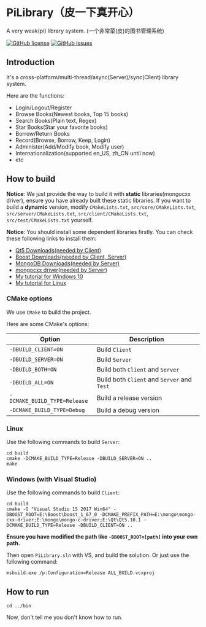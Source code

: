 # PiLibrary（皮一下真开心）

A very weak(pi) library system. (一个非常菜(皮)的图书管理系统)

[![GitHub license](https://img.shields.io/github/license/xalanq/PiLibrary.svg)](https://github.com/xalanq/PiLibrary/blob/master/LICENSE)
[![GitHub issues](https://img.shields.io/github/issues/xalanq/PiLibrary.svg)](https://github.com/xalanq/PiLibrary/issues)

## Introduction

It's a cross-platform/multi-thread/async(Server)/sync(Client) library system.

Here are the functions:

* Login/Logout/Register
* Browse Books(Newest books, Top 15 books)
* Search Books(Plain text, Regex)
* Star Books(Star your favorite books)
* Borrow/Return Books
* Record(Browse, Borrow, Keep, Login)
* Administer(Add/Modify book, Modify user)
* Internationalization(supported en_US, zh_CN until now)
* etc

## How to build

**Notice**: We just provide the way to build it with **static** libraries(mongocxx driver), ensure you have already built these static libraries. If you want to build a **dynamic** version, modify `CMakeLists.txt`, `src/core/CMakeLists.txt`, `src/server/CMakeLists.txt`, `src/client/CMakeLists.txt`, `src/test/CMakeLists.txt` yourself.

**Notice**: You should install some dependent libraries firstly. You can check these following links to install them:

* [Qt5 Downloads(needed by Client)](https://www1.qt.io/offline-installers/)
* [Boost Downloads(needed by Client, Server)](https://www.boost.org/users/download/)
* [MongoDB Downloads(needed by Server)](https://www.mongodb.com/download-center)
* [mongocxx driver(needed by Server)](https://mongodb.github.io/mongo-cxx-driver/mongocxx-v3/installation/)
* [My tutorial for Windows 10](http://blog.xalanq.com/win10_vs2017_qt_boost_mongodb_setting/)
* [My tutorial for Linux](http://blog.xalanq.com/linux_qt_boost_mongodb_setting/)

### CMake options

We use `CMake` to build the project. 

Here are some CMake's options:

| Option | Description |
| - | - |
| `-DBUILD_CLIENT=ON` | Build `Client` |
| `-DBUILD_SERVER=ON` | Build `Server` |
| `-DBUILD_BOTH=ON` | Build both `Client` and `Server` |
| `-DBUILD_ALL=ON` | Build both `Client` and `Server` and `Test` |
| `-DCMAKE_BUILD_TYPE=Release` | Build a release version |
| `-DCMAKE_BUILD_TYPE=Debug` | Build a debug version |

### Linux

Use the following commands to build `Server`:

```
cd build
cmake -DCMAKE_BUILD_TYPE=Release -DBUILD_SERVER=ON ..
make
```

### Windows (with Visual Studio)

Use the following commands to build `Client`:

```
cd build
cmake -G "Visual Studio 15 2017 Win64" -DBOOST_ROOT=E:\Boost\boost_1_67_0 -DCMAKE_PREFIX_PATH=E:\mongo\mongo-cxx-driver;E:\mongo\mongo-c-driver;E:\Qt\Qt5.10.1 -DCMAKE_BUILD_TYPE=Release -DBUILD_CLIENT=ON ..
```

**Ensure you have modified the path like `-DBOOST_ROOT=[path]` into your own path.**

Then open `PiLibrary.sln` with VS, and build the solution. Or just use the following command:

```
msbuild.exe /p:Configuration=Release ALL_BUILD.vcxproj
```

## How to run

```
cd ../bin
```

Now, don't tell me you don't know how to run.

